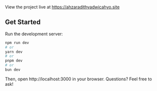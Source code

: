 View the project live at https://ahzaradithyadwicahyo.site

## Get Started

Run the development server:

```bash
npm run dev
# or
yarn dev
# or
pnpm dev
# or
bun dev
```

Then, open http://localhost:3000 in your browser. Questions? Feel free to ask!
